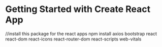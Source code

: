 # Getting Started with Create React App

//install this package for the react apps
    npm install axios bootstrap react react-dom react-icons react-router-dom react-scripts web-vitals